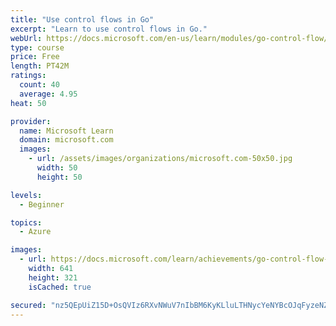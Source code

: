 ```yaml
---
title: "Use control flows in Go"
excerpt: "Learn to use control flows in Go."
webUrl: https://docs.microsoft.com/en-us/learn/modules/go-control-flow/
type: course
price: Free
length: PT42M
ratings:
  count: 40
  average: 4.95
heat: 50

provider:
  name: Microsoft Learn
  domain: microsoft.com
  images:
    - url: /assets/images/organizations/microsoft.com-50x50.jpg
      width: 50
      height: 50

levels:
  - Beginner

topics:
  - Azure

images:
  - url: https://docs.microsoft.com/learn/achievements/go-control-flow-social.png
    width: 641
    height: 321
    isCached: true

secured: "nz5QEpUiZ15D+OsQVIz6RXvNWuV7nIbBM6KyKLluLTHNycYeNYBcOJqFyzeNZebhtcJFOorqmj9ac+LanZcsKPC5aPySUa2GqESlg7DaWU2/CT2hiluzLTN0a9EX6oqcgj/FNly81HBTDZHOzhGzYcIB0O1SR6/G/gz5jAhvv6zPs5q0pwbQMx4+/kRiHtMZOMfuKgZxE4aAaGiKhpXc1dmp9A88vneF0OGlo0t75hPwzu5EeorS6VD2IYDzDrmuC0FARAhwtufqZ4SC/atUtgdXkiZNocrQL4geNPumi4ZPxVQ1L/WdPC9ElKQo90LWjdE7neEiTZ0uhSVEsHEkwaqEoV1V99tKiCJtzRVZFRvl8TQy2KF7zsrTAIuydSv8/kuQozih67LN195aMdd8H+9rKfDHMBMLjVWir9rBn4w=;cJ3AxdBGIkQLvRzJrfD6Wg=="
---
```


